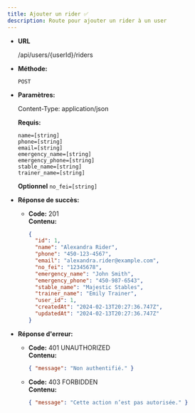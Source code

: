 ```yaml
---
title: Ajouter un rider ✅
description: Route pour ajouter un rider à un user
---
```


- **URL**

  /api/users/{userId}/riders

- **Méthode:**

  `POST`

- **Paramètres:**

  Content-Type: application/json

  **Requis:**

  `name=[string]`<br>
  `phone=[string]`<br>
  `email=[string]`<br>
  `emergency_name=[string]`<br>
  `emergency_phone=[string]`<br>
  `stable_name=[string]`<br>
  `trainer_name=[string]`<br>

  **Optionnel**
  `no_fei=[string]`<br>

- **Réponse de succès:**

  - **Code:** 201 <br />
    **Contenu:**
    ```json
    {
      "id": 1,
      "name": "Alexandra Rider",
      "phone": "450-123-4567",
      "email": "alexandra.rider@example.com",
      "no_fei": "12345678",
      "emergency_name": "John Smith",
      "emergency_phone": "450-987-6543",
      "stable_name": "Majestic Stables",
      "trainer_name": "Emily Trainer",
      "user_id": 1,
      "createdAt": "2024-02-13T20:27:36.747Z",
      "updatedAt": "2024-02-13T20:27:36.747Z"
    }
    ```

- **Réponse d'erreur:**

  - **Code:** 401 UNAUTHORIZED <br />
    **Contenu:**

    ```json
    { "message": "Non authentifié." }
    ```

  - **Code:** 403 FORBIDDEN <br />
    **Contenu:**
    ```json
    { "message": "Cette action n’est pas autorisée." }
    ```

